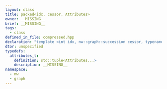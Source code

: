 ```yaml
---
layout: class
title: packed<idx, cessor, Attributes>
owner: __MISSING__
brief: __MISSING__
tags:
  - class
defined_in_file: compressed.hpp
declaration: "template <int idx, nw::graph::succession cessor, typename... Attributes>\nclass nw::graph::packed;"
dtor: unspecified
typedefs:
  attributes_t:
    definition: std::tuple<Attributes...>
    description: __MISSING__
namespace:
  - nw
  - graph
---
```

